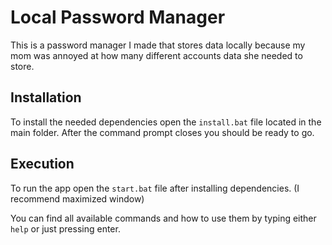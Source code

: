 # Local Password Manager

This is a password manager I made that stores data locally because my mom was annoyed at how many different accounts data she needed to store.

## Installation

To install the needed dependencies open the `install.bat` file located in the main folder.
After the command prompt closes you should be ready to go.

## Execution

To run the app open the `start.bat` file after installing dependencies. (I recommend maximized window)

You can find all available commands and how to use them by typing either `help` or just pressing enter.
